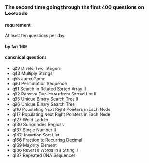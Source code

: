 ### The second time going through the first 400 questions on Leetcode

#### requirement:
At least ten questions per day.

#### by far: 169

#### canonical questions
- q29 Divide Two Integers
- q43 Multiply Strings
- q55 Jump Game
- q60 Permutation Sequence
- q81 Search in Rotated Sorted Array II
- q82 Remove Duplicates from Sorted List II
- q95 Unique Binary Search Tree II
- q96 Unique Binary Search Tree
- q116 Populating Next Right Pointers in Each Node
- q117 Populating Next Right Pointers in Each Node
- q127 Word Ladder
- q130 Surrounded Regions
- q137 Single Number II
- q147: Insertion Sort List
- q166 Fraction to Recurring Decimal
- q169 Majority Element
- q186 Reverse Words in a String II
- q187 Repeated DNA Sequences
